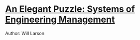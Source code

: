 # [An Elegant Puzzle: Systems of Engineering Management](https://www.goodreads.com/book/show/45303387-an-elegant-puzzle)

Author: Will Larson

